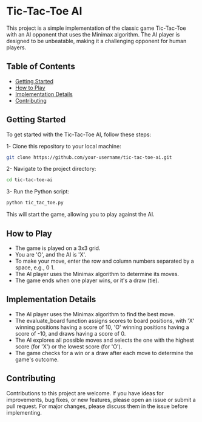 # Tic-Tac-Toe AI

This project is a simple implementation of the classic game Tic-Tac-Toe with an AI opponent that uses the Minimax algorithm. The AI player is designed to be unbeatable, making it a challenging opponent for human players.

## Table of Contents

- [Getting Started](#getting_started)
- [How to Play](#how_to_play)
- [Implementation Details](#implementation_details)
- [Contributing](#contributing)

## Getting Started

To get started with the Tic-Tac-Toe AI, follow these steps:

1- Clone this repository to your local machine:

```bash
git clone https://github.com/your-username/tic-tac-toe-ai.git
```
2- Navigate to the project directory:

```bash
cd tic-tac-toe-ai
```
3- Run the Python script:

```bash
python tic_tac_toe.py
```
This will start the game, allowing you to play against the AI.

## How to Play
- The game is played on a 3x3 grid.
- You are 'O', and the AI is 'X'.
- To make your move, enter the row and column numbers separated by a space, e.g., 0 1.
- The AI player uses the Minimax algorithm to determine its moves.
- The game ends when one player wins, or it's a draw (tie).


## Implementation Details
- The AI player uses the Minimax algorithm to find the best move.
- The evaluate_board function assigns scores to board positions, with 'X' winning positions having a score of 10, 'O' winning positions having a score of -10, and draws having a score of 0.
- The AI explores all possible moves and selects the one with the highest score (for 'X') or the lowest score (for 'O').
- The game checks for a win or a draw after each move to determine the game's outcome.

## Contributing
Contributions to this project are welcome. If you have ideas for improvements, bug fixes, or new features, please open an issue or submit a pull request. For major changes, please discuss them in the issue before implementing.
